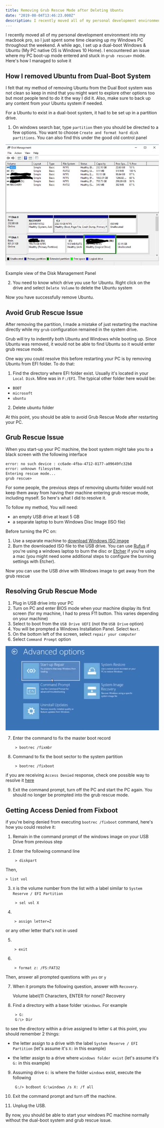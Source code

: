 ```yaml
---
title: Removing Grub Rescue Mode after Deleting Ubuntu
date: "2019-08-04T13:46:23.000Z"
description: I recently moved all of my personal development environment into my macbook pro, so I just spent some time cleaning up...
---
```


I recently moved all of my personal development environment into my macbook pro, so I just spent some time cleaning up my Windows PC throughout the weekend. A while ago, I set up a dual-boot Windows & Ubuntu (My PC native OS is Windows 10 Home). I encountered an issue where my PC boot-up mode entered and stuck in `grub rescue>` mode. Here's how I managed to solve it



## How I removed Ubuntu from Dual-Boot System

I felt that my method of removing Ubuntu from the Dual Boot system was not clean so keep in mind that you might want to explore other options too but most people tend to do it the way I did it. Also, make sure to back up any content from your Ubuntu system if needed.

For a Ubuntu to exist in a dual-boot system, it had to be set up in a partition drive.

1. On windows search bar, type `partition` then you should be directed to a few options. You want to choose `Create and format hard disk partitions`. You can also find this under the good old control panel

![Disk Management Panel Example](./disk-partition1.jpg)

Example view of the Disk Management Panel

2. You need to know which drive you use for Ubuntu. Right click on the drive and select `Delete Volume` to delete the Ubuntu system

Now you have successfully remove Ubuntu. 

## Avoid Grub Rescue Issue

After removing the partition, I made a mistake of just restarting the machine directly while my `grub` configuration remained in the system drive.

Grub will try to indentify both Ubuntu and Windows while booting up. Since Ubuntu was removed, it would not be able to find Ubuntu so it would enter grub rescue mode.

One way you could resolve this before restarting your PC is by removing Ubuntu from EFI folder. To do that:
1. Find the directory where EFI folder exist. Usually it's located in your `Local Disk`. Mine was in `F:/EFI`. The typical other folder here would be:
* `BOOT`
* `microsoft`
* `ubuntu`

2. Delete ubuntu folder

At this point, you should be able to avoid Grub Rescue Mode after restarting your PC. 


## Grub Rescue Issue
When you start-up your PC machine, the boot system might take you to a black screen with the following interface

    error: no such device : cc6ade-4fba-4712-8177-a09649fc32b8
    error: unknown filesystem.
    Entering rescue mode...
    grub rescue> 



For some people, the previous steps of removing ubuntu folder would not keep them away from having their machine entering grub rescue mode, including myself. So here's what I did to resolve it.

To follow my method, You will need: 
* an empty USB drive at least 5 GB
* a separate laptop to burn Windows Disc Image (ISO file)

Before turning the PC on:
1. Use a separate machine to [download Windows ISO image](https://www.microsoft.com/en-us/software-download/windows10ISO)
2. Burn the downloaded ISO file to the USB drive. You can use [Rufus](https://rufus.ie/) if you're using a windows laptop to burn the disc or [Etcher](https://www.balena.io/etcher/) if you're using a mac (you might need some additional steps to configure the burning settings with Etcher).

Now you can use the USB drive with Windows image to get away from the grub rescue

## Resolving Grub Rescue Mode

1. Plug in USB drive into your PC
2. Turn on PC and enter BIOS mode when your machine display its first screen (for my machine, I had to press F11 button. This varies depending on your machine)
3. Select to boot from the `USB Drive UEFI` (not the `USB Drive` option)
4. You will be prompted a Windows Installation Panel. Select `Next`.
5. On the bottom left of the screen, select `repair your computer`
6. Select `Command Prompt` option

![USB Drive Windows Image Boot view](./windows-repair.png)

7. Enter the command to fix the master boot record

        > bootrec /fixmbr

8. Command to fix the boot sector to the system partition

        > bootrec /fixboot

if you are receiving `Access Denied` response, check one possible way to resolve it [here](#getting-access-denied-from-fixboot)

9. Exit the command prompt, turn off the PC and start the PC again. You should no longer be prompted into the grub rescue mode.

## Getting Access Denied from Fixboot

if you're being denied from executing `bootrec /fixboot` command, here's how you could resolve it:

1. Remain in the command prompt of the windows image on your USB Drive from previous step

2. Enter the following command line

        > diskpart

Then,

    > list vol 


3. `X` is the volume number from the list with a label similar to `System Reserve / EFI Partition`

        > sel vol X 



4. 

        > assign letter=Z

or any other letter that's not in used

5. 

        > exit


6. 

        > format z: /FS:FAT32

Then, answer all prompted questions with `yes` or `y`


7. When it prompts the following question, answer with `Recovery`.

    Volume label(11 Characters, ENTER for none)? Recovery


8. Find a directory with a base folder `\Windows`. For example

        > G:
        G:\> Dir 

to see the directory within a drive assigned to letter `G`
at this point, you should remember 2 things:

* the letter assign to a drive with the label `System Reserve / EFI Partition` (let's assume it's `X:` in this example)

* the letter assign to a drive where `windows folder exist` (let's assume it's `G:` in this example)


9. Assuming drive `G:` is where the folder `windows` exist, execute the following

        G:/> bcdboot G:\windows /s X: /f all



10. Exit the command prompt and turn off the machine.


11. Unplug the USB.

By now, you should be able to start your windows PC machine normally without the dual-boot system and grub rescue issue.



